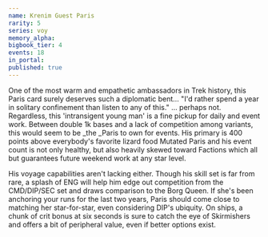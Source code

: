 ```yaml
---
name: Krenim Guest Paris
rarity: 5
series: voy
memory_alpha:
bigbook_tier: 4
events: 18
in_portal:
published: true
---
```


One of the most warm and empathetic ambassadors in Trek history, this Paris card surely deserves such a diplomatic bent… "I'd rather spend a year in solitary confinement than listen to any of this." ... perhaps not. Regardless, this 'intransigent young man' is a fine pickup for daily and event work. Between double 1k bases and a lack of competition among variants, this would seem to be _the _Paris to own for events. His primary is 400 points above everybody's favorite lizard food Mutated Paris and his event count is not only healthy, but also heavily skewed toward Factions which all but guarantees future weekend work at any star level.

His voyage capabilities aren't lacking either. Though his skill set is far from rare, a splash of ENG will help him edge out competition from the CMD/DIP/SEC set and draws comparison to the Borg Queen. If she's been anchoring your runs for the last two years, Paris should come close to matching her star-for-star, even considering DIP's ubiquity. On ships, a chunk of crit bonus at six seconds is sure to catch the eye of Skirmishers and offers a bit of peripheral value, even if better options exist.
